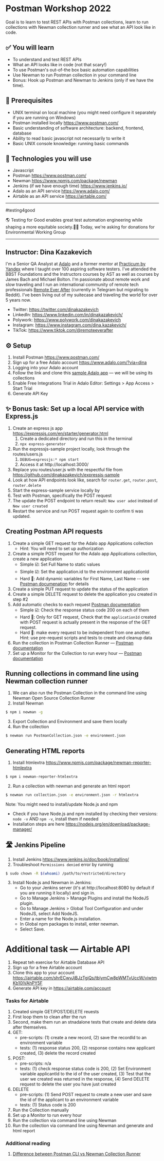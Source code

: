 # Postman Workshop 2022

Goal is to learn to test REST APIs with Postman collections, learn to run collections with Newman collection runner and see what an API look like in code.


## ✅ You will learn 
- To understand and test REST APIs 
- What an API looks like in code (not that scary!)
- To use Postman's out-of-the box basic automation capabilities
- Use Newman to run Postman collection in your command line 
- Bonus: Hook up Postman and Newman to Jenkins (only if we have the time).


## 🧱 Prerequisites
- UNIX terminal on local machine (you might need configure it separately if you are running on Windows)
- Postman installed locally https://www.postman.com/ 
- Basic understanding of software architecture: backend, frontend, database
- Ability to read basic javascript not necessarily to write it 
- Basic UNIX console knowledge: running basic commands 


## 🔧 Technologies you will use
- Javascript 
- Postman https://www.postman.com/ 
- Newman https://www.npmjs.com/package/newman
- Jenkins (if we have enough time) https://www.jenkins.io/
- Adalo as an API service https://www.adalo.com/ 
- Airtable as an API service https://airtable.com/


-----

#testing4good

🌎 Testing for Good enables great test automation engineering while shaping a more equitable society.👩‍💻
Today, we're asking for donations for Environmental Working Group

------


## Instructor: Dina Kazakevich 

I'm a Senior QA Analyst at [Adalo](https://www.adalo.com/) and a former mentor at [Practicum by Yandex](https://practicum.com/) where I taught over 100 aspiring software testers. I've attended the BBST Foundations and the Instructors courses by AST as well as courses by James Bach and Michael Bolton. I'm passionate about remote work and slow traveling and I run an international community of remote tech professionals [Remote Ever After](https://t.me/remoteeverafter) (currently in Telegram but migrating to Reddit). I've been living out of my suitecase and traveling the world for over 5 years now. 

- Twitter: https://twitter.com/dinakazakevich 
- LinkedIn: https://www.linkedin.com/in/dinakazakevich/ 
- Polywork: https://www.polywork.com/dinakazakevich <br>
- Instagram: https://www.instagram.com/dina.kazakevich/ 
- TikTok: https://www.tiktok.com/@remoteeverafter 


## ⚙️ Setup

1. Install Postman https://www.postman.com/ 
2. Sign up for a free Adalo account https://www.adalo.com/?via=dina
3. Logging into your Adalo account
4. Follow the link and clone this [sample Adalo app](https://remoteeverafter.adalo.com/applicants) — we will be using its collections
5. Enable Free Integrations Trial in Adalo Editor: Settings > App Access > Start Trial 
6. Generate API Key


## ✨ Bonus task: Set up a local API service with Express.js 
1. Create an express js app https://expressjs.com/en/starter/generator.html
	1. Create a dedicated directory and run this in the terminal 
	2. ```npx express-generator ```
2. Run the expressjs-sample project locally, look through the routes/users.js
	1. ```DEBUG=expressjs:* npm start```
	2. Access it at http://localhost:3000/ 
4. Replace you routes/user.js with the respectful file from https://github.com/dinakazakevich/expressjs-sample  
5. Look at how API endpoints look like, search for `router.get`, `router.post`, `router.delete`
6. Start the express-sample service locally by 
7. Test with Postman, specifically the POST request
8. The update the POST endpoint to return result: `New user aded` instead of `New user created`
9. Restart the service and run POST request again to confirm ti was updated. 


## Creating Postman API requests

1. Create a simple GET request for the Adalo app Applications collection 
      - Hint: You will need to set up authorization
2. Create a simple POST request for the Adalo app Applications collection, create a new application 
      - Simple ☑️: Set Full Name to static values 
      - Simple ☑️: Set the application.id to the environment applicationId
      - Hard 💪: Add dynamic variables for First Name, Last Name -- see [Postman documenation](https://learning.postman.com/docs/writing-scripts/script-references/variables-list/) for details 
4. Create a simple PUT request to update the status of the application 
5. Create a simple DELETE request to delete the application you created in step #2
6. Add automatic checks to each request [Postman documentation](https://learning.postman.com/docs/writing-scripts/test-scripts/)
      - Simple ☑️: Check the response status code 200 on each of them
      - Hard 💪: Only for GET request, Check that the `applicationId` created with POST request is actually present in the response of the GET request. 
      - Hard 💪: make every request to be independent from one another. Hint: use pre-request scripts and tests to create and cleanup data
7. Run the collection in Postman Collection Runner — [Postman documentation](https://learning.postman.com/docs/running-collections/intro-to-collection-runs/)
8. Set up a Monitor for the Collection to run every hour — [Postman documentation](https://learning.postman.com/docs/monitoring-your-api/setting-up-monitor/)


## Running collections in command line using Newman collection runner 
1. We can also run the Postman Collection in the command line using Newman Open Source Collection Runner 
2. Install Newman 
```sh
$ npm i newman -g
```
3. Export Collection and Environment and save them locally 
4. Run the collection 
```sh
$ newman run PostmanCollection.json -e environment.json
```

## Generating HTML reports
1. Install htmlextra https://www.npmjs.com/package/newman-reporter-htmlextra
```sh
$ npm i newman-reporter-htmlextra
```
2. Run a collection with newman and generate an html report 
```sh
$ newman run collection.json -e environment.json -r htmlextra
```


Note: You might need to install/update Node.js and npm
- Check if you have Node.js and npm installed by checking their versions: `node -v` AND `npm -v`, install them if needed 
- Installation steps are here https://nodejs.org/en/download/package-manager/


## 🛣️ Jenkins Pipeline
1. Install Jenkins https://www.jenkins.io/doc/book/installing/
2. Troubleshoot `Permissions denied` error by running 
```sh
$ sudo chown -R $(whoami) /path/to/restricted/directory
```
3. Install Node.js and Newman in Jenkins:
      - Go to your Jenkins server (it's at http://localhost:8080 by default if you are running it locally) and sign in.
      - Go to Manage Jenkins > Manage Plugins and install the NodeJS plugin.
      - Go to Manage Jenkins > Global Tool Configuration and under NodeJS, select Add NodeJS.
      - Enter a name for the Node.js installation.
      - In Global npm packages to install, enter newman.
      - Select Save.
 
 
 
# Additional task — Airtable API 
1. Repeat teh exercise for Airtable Database API 
2. Sign up for a free Airtable account 
3. Clone this app to your account https://airtable.com/shrECwvJjBJzTgiQs/tblymCw8pWMTvUccW/viwtmKb10IVAhPY5F
4. Generate API key in https://airtable.com/account 


### Tasks for Airtable
1. Created simple GET/POST/DELETE reuests 
2. First loop them to clean after the run 
3. Second, make them run an stnadalone tests that create and delete data after themselves. 
4. GET: 
      - pre-scripts: (1) create a new record, (2) save the recordId to an environment variable
      - tests: (1) response status 200, (2) response contains new applicant created, (3) delete the record created
5. POST: 
      - pre-scripts: n/a
      - tests: (1) check response status code is 200, (2) Set Environment variable applicantId to the id of the user created, (3) Test that the user we created was returned in the response, (4) Send DELETE request to delete the user you have just created
6. DELETE 
      - pre-scripts: (1) Send POST request to create a new user and save the id of the applicant to an environment variable 
      - tests: (1) Status code is 200
7. Run the Collection manually 
8. Set up a Monitor to run every hour 
9. Run the collection via command line using Newman 
10. Run the collection via command line using Newman and generate and html report 



### Additional reading 
1. [Difference between Postman CLI vs Newman Collection Runner](https://learning.postman.com/docs/postman-cli/postman-cli-overview/)
